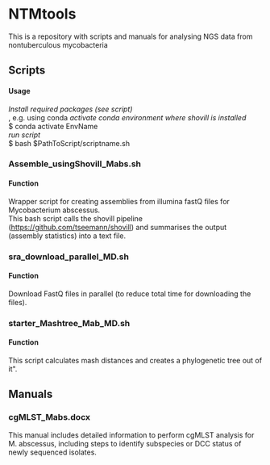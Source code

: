 # NTMtools
This is a repository with scripts and manuals for analysing NGS data from nontuberculous mycobacteria

## Scripts ##

#### Usage ####
_Install required packages (see script)_ <br />, e.g. using conda
_activate conda environment where shovill is installed_ <br /> 
$ conda activate EnvName <br /> 
_run script_ <br /> 
$ bash $PathToScript/scriptname.sh <br /> 

### Assemble_usingShovill_Mabs.sh ###
#### Function ####
Wrapper script for creating assemblies from illumina fastQ files for Mycobacterium abscessus. <br /> 
This bash script calls the shovill pipeline (https://github.com/tseemann/shovill) and summarises the output (assembly statistics) into a text file.

### sra_download_parallel_MD.sh ###
#### Function ####
Download FastQ files in parallel (to reduce total time for downloading the files).

### starter_Mashtree_Mab_MD.sh ###
#### Function ####
This script calculates mash distances and creates a phylogenetic tree out of it".

## Manuals ##
### cgMLST_Mabs.docx ###
This manual includes detailed information to perform cgMLST analysis for M. abscessus, including steps to identify subspecies or DCC status of newly sequenced isolates.



